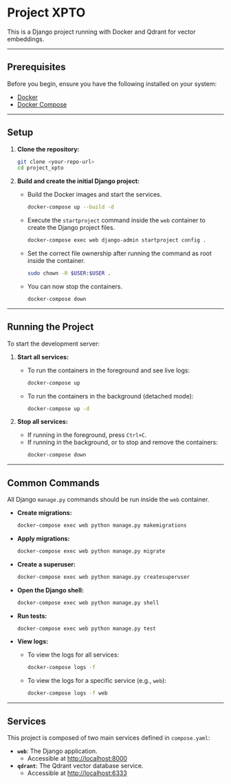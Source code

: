 # Project XPTO

This is a Django project running with Docker and Qdrant for vector embeddings.

---

## Prerequisites

Before you begin, ensure you have the following installed on your system:
* [Docker](https://docs.docker.com/get-docker/)
* [Docker Compose](https://docs.docker.com/compose/install/)

---

## Setup

1.  **Clone the repository:**
    ```bash
    git clone <your-repo-url>
    cd project_xpto
    ```

2.  **Build and create the initial Django project:**
    * Build the Docker images and start the services.
        ```bash
        docker-compose up --build -d
        ```
    * Execute the `startproject` command inside the `web` container to create the Django project files.
        ```bash
        docker-compose exec web django-admin startproject config .
        ```
    * Set the correct file ownership after running the command as root inside the container.
        ```bash
        sudo chown -R $USER:$USER .
        ```
    * You can now stop the containers.
        ```bash
        docker-compose down
        ```

---

## Running the Project

To start the development server:

1.  **Start all services:**
    * To run the containers in the foreground and see live logs:
        ```bash
        docker-compose up
        ```
    * To run the containers in the background (detached mode):
        ```bash
        docker-compose up -d
        ```

2.  **Stop all services:**
    * If running in the foreground, press `Ctrl+C`.
    * If running in the background, or to stop and remove the containers:
        ```bash
        docker-compose down
        ```

---

## Common Commands

All Django `manage.py` commands should be run inside the `web` container.

* **Create migrations:**
    ```bash
    docker-compose exec web python manage.py makemigrations
    ```

* **Apply migrations:**
    ```bash
    docker-compose exec web python manage.py migrate
    ```

* **Create a superuser:**
    ```bash
    docker-compose exec web python manage.py createsuperuser
    ```

* **Open the Django shell:**
    ```bash
    docker-compose exec web python manage.py shell
    ```

* **Run tests:**
    ```bash
    docker-compose exec web python manage.py test
    ```

* **View logs:**
    * To view the logs for all services:
        ```bash
        docker-compose logs -f
        ```
    * To view the logs for a specific service (e.g., `web`):
        ```bash
        docker-compose logs -f web
        ```

---

## Services

This project is composed of two main services defined in `compose.yaml`:

* **`web`**: The Django application.
    * Accessible at <http://localhost:8000>
* **`qdrant`**: The Qdrant vector database service.
    * Accessible at <http://localhost:6333>
